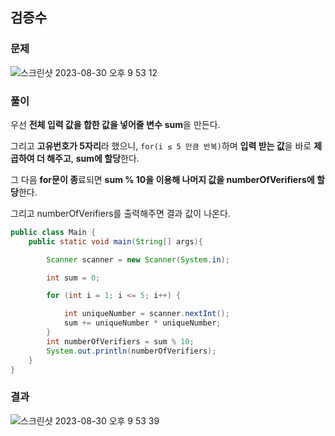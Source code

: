 ## 검증수

### 문제

![스크린샷 2023-08-30 오후 9 53 12](https://github.com/Heo-y-y/development-blog/assets/112863029/a8e59616-3dda-4adb-8c38-bedf02d971a1)

### 풀이

우선 **전체 입력 값을 합한 값을 넣어줄 변수** **sum**을 만든다.

그리고 **고유번호가 5자리**라 했으니, `for(i ≤ 5 만큼 반복)`하며 **입력 받는 값**을 바로 **제곱하여 더 해주고**, **sum에 할당**한다.

그 다음 **for문이 종**료되면 **sum % 10을 이용해 나머지 값을 numberOfVerifiers에 할당**한다.

그리고 numberOfVerifiers를 출력해주면 결과 값이 나온다.

```java
public class Main {
    public static void main(String[] args){

        Scanner scanner = new Scanner(System.in);

        int sum = 0;

        for (int i = 1; i <= 5; i++) {

            int uniqueNumber = scanner.nextInt();
            sum += uniqueNumber * uniqueNumber;
        }
        int numberOfVerifiers = sum % 10;
        System.out.println(numberOfVerifiers);
    }
}
```

### 결과

![스크린샷 2023-08-30 오후 9 53 39](https://github.com/Heo-y-y/development-blog/assets/112863029/86b6639f-eecf-4f92-aa90-2de3b5ad9169)
